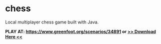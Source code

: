 # chess

Local multiplayer chess game built with Java.

**PLAY AT: https://www.greenfoot.org/scenarios/34891 or [>> Download Here <<](https://github.com/yutoc05/chess/releases/tag/1.0)**
